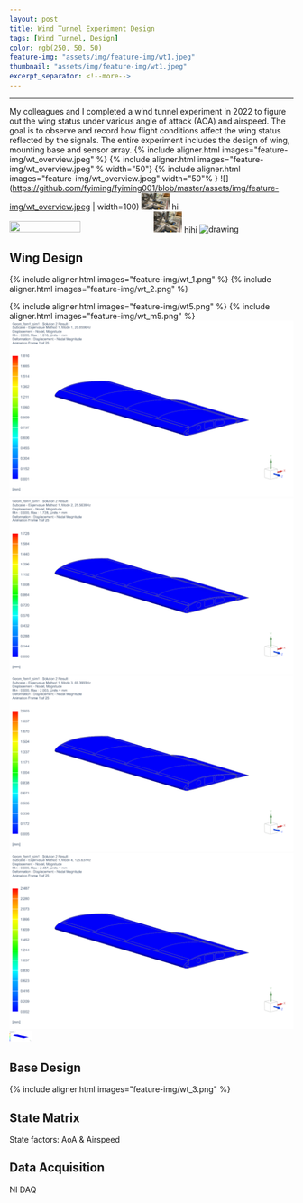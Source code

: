 ```yaml
---
layout: post
title: Wind Tunnel Experiment Design
tags: [Wind Tunnel, Design]
color: rgb(250, 50, 50)
feature-img: "assets/img/feature-img/wt1.jpeg"
thumbnail: "assets/img/feature-img/wt1.jpeg"
excerpt_separator: <!--more-->
---
```


---
My colleagues and I completed a wind tunnel experiment in 2022 to figure out the wing status under various angle of attack (AOA) and airspeed. The goal is to observe and record how flight conditions affect the wing status reflected by the signals. The entire experiment includes the design of wing, mounting base and sensor array.
{% include aligner.html images="feature-img/wt_overview.jpeg" %}
{% include aligner.html images="feature-img/wt_overview.jpeg" % width="50"}
{% include aligner.html images="feature-img/wt_overview.jpeg" width="50"% }
![](https://github.com/fyiming/fyiming001/blob/master/assets/img/feature-img/wt_overview.jpeg | width=100)
<img src="https://github.com/fyiming/fyiming001/blob/master/assets/img/feature-img/wt_overview.jpeg"  width="50" height="30">
hi
<img src="feature-img/wt_overview.jpeg"  width=50% height=50%>
<img src="https://github.com/fyiming/fyiming001/blob/master/assets/img/feature-img/wt_overview.jpeg" alt="drawing" width="50"/>
hihi
<img src="feature-img/wt_overview.jpeg" alt="drawing" width="20"/>
## Wing Design

{% include aligner.html images="feature-img/wt_1.png" %}
{% include aligner.html images="feature-img/wt_2.png" %}

{% include aligner.html images="feature-img/wt5.png" %}
{% include aligner.html images="feature-img/wt_m5.png" %}
![](https://github.com/fyiming/fyiming001/blob/master/assets/img/feature-img/image42.gif)
![](https://github.com/fyiming/fyiming001/blob/master/assets/img/feature-img/image43.gif)
![](https://github.com/fyiming/fyiming001/blob/master/assets/img/feature-img/image44.gif)
![](https://github.com/fyiming/fyiming001/blob/master/assets/img/feature-img/image45.gif)
<img src="https://github.com/fyiming/fyiming001/blob/master/assets/img/feature-img/image45.gif" width="40" height="20" />



## Base Design

{% include aligner.html images="feature-img/wt_3.png" %}

## State Matrix

State factors: AoA & Airspeed

## Data Acquisition

NI DAQ
